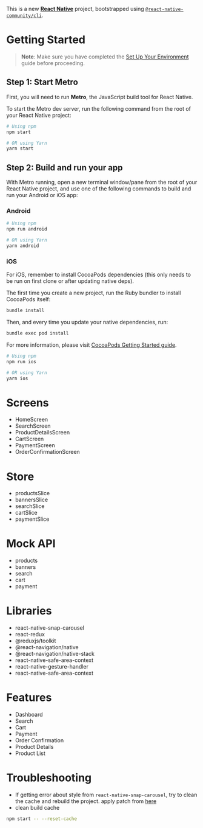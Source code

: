 This is a new [**React Native**](https://reactnative.dev) project, bootstrapped using [`@react-native-community/cli`](https://github.com/react-native-community/cli).

# Getting Started

> **Note**: Make sure you have completed the [Set Up Your Environment](https://reactnative.dev/docs/set-up-your-environment) guide before proceeding.

## Step 1: Start Metro

First, you will need to run **Metro**, the JavaScript build tool for React Native.

To start the Metro dev server, run the following command from the root of your React Native project:

```sh
# Using npm
npm start

# OR using Yarn
yarn start
```

## Step 2: Build and run your app

With Metro running, open a new terminal window/pane from the root of your React Native project, and use one of the following commands to build and run your Android or iOS app:

### Android

```sh
# Using npm
npm run android

# OR using Yarn
yarn android
```

### iOS

For iOS, remember to install CocoaPods dependencies (this only needs to be run on first clone or after updating native deps).

The first time you create a new project, run the Ruby bundler to install CocoaPods itself:

```sh
bundle install
```

Then, and every time you update your native dependencies, run:

```sh
bundle exec pod install
```

For more information, please visit [CocoaPods Getting Started guide](https://guides.cocoapods.org/using/getting-started.html).

```sh
# Using npm
npm run ios

# OR using Yarn
yarn ios
```

# Screens

- HomeScreen
- SearchScreen
- ProductDetailsScreen
- CartScreen
- PaymentScreen
- OrderConfirmationScreen

# Store

- productsSlice
- bannersSlice
- searchSlice
- cartSlice
- paymentSlice

# Mock API

- products
- banners
- search
- cart
- payment

# Libraries

- react-native-snap-carousel
- react-redux
- @reduxjs/toolkit
- @react-navigation/native
- @react-navigation/native-stack
- react-native-safe-area-context
- react-native-gesture-handler
- react-native-safe-area-context

# Features

- Dashboard
- Search
- Cart
- Payment
- Order Confirmation
- Product Details
- Product List

# Troubleshooting

- If getting error about style from `react-native-snap-carousel`, try to clean the cache and rebuild the project. apply patch from [here](<[text](https://github.com/meliorence/react-native-snap-carousel/issues/1017)>)
- clean build cache

```sh
npm start -- --reset-cache
```
